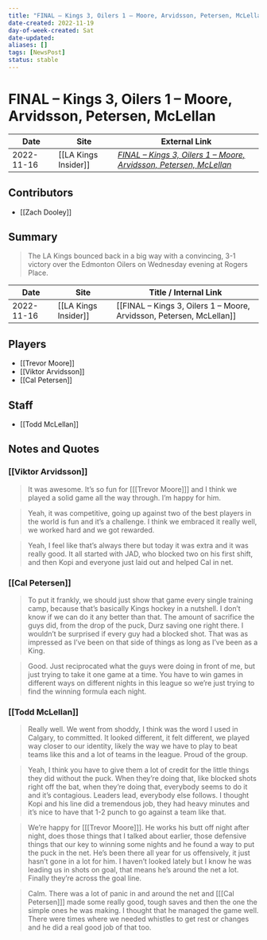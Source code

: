 ```yaml
---
title: "FINAL – Kings 3, Oilers 1 – Moore, Arvidsson, Petersen, McLellan"
date-created: 2022-11-19
day-of-week-created: Sat
date-updated: 
aliases: []
tags: [NewsPost]
status: stable
---
```


# FINAL – Kings 3, Oilers 1 – Moore, Arvidsson, Petersen, McLellan

| Date       | Site                 | External Link                                                                                                                                                         |
| ---------- | -------------------- | --------------------------------------------------------------------------------------------------------------------------------------------------------------------- |
| 2022-11-16 | [[LA Kings Insider]] | [*FINAL – Kings 3, Oilers 1 – Moore, Arvidsson, Petersen, McLellan*](https://lakingsinsider.com/2022/11/16/final-kings-3-oilers-1-moore-arvidsson-petersen-mclellan/) |

## Contributors
- [[Zach Dooley]]

## Summary
> The LA Kings bounced back in a big way with a convincing, 3-1 victory over the Edmonton Oilers on Wednesday evening at Rogers Place.

| Date       | Site                 | Title / Internal Link                                                |
| ---------- | -------------------- | -------------------------------------------------------------------- |
| 2022-11-16 | [[LA Kings Insider]] | [[FINAL – Kings 3, Oilers 1 – Moore, Arvidsson, Petersen, McLellan]] |

## Players
- [[Trevor Moore]]
- [[Viktor Arvidsson]]
- [[Cal Petersen]]

## Staff
- [[Todd McLellan]]

## Notes and Quotes
### [[Viktor Arvidsson]]
> It was awesome. It’s so fun for \[[[Trevor Moore]]] and I think we played a solid game all the way through. I’m happy for him.

>Yeah, it was competitive, going up against two of the best players in the world is fun and it’s a challenge. I think we embraced it really well, we worked hard and we got rewarded.

> Yeah, I feel like that’s always there but today it was extra and it was really good. It all started with JAD, who blocked two on his first shift, and then Kopi and everyone just laid out and helped Cal in net.

### [[Cal Petersen]]
> To put it frankly, we should just show that game every single training camp, because that’s basically Kings hockey in a nutshell. I don’t know if we can do it any better than that. The amount of sacrifice the guys did, from the drop of the puck, Durz saving one right there. I wouldn’t be surprised if every guy had a blocked shot. That was as impressed as I’ve been on that side of things as long as I’ve been as a King.

> Good. Just reciprocated what the guys were doing in front of me, but just trying to take it one game at a time. You have to win games in different ways on different nights in this league so we’re just trying to find the winning formula each night.

### [[Todd McLellan]]
> Really well. We went from shoddy, I think was the word I used in Calgary, to committed. It looked different, it felt different, we played way closer to our identity, likely the way we have to play to beat teams like this and a lot of teams in the league. Proud of the group.

> Yeah, I think you have to give them a lot of credit for the little things they did without the puck. When they’re doing that, like blocked shots right off the bat, when they’re doing that, everybody seems to do it and it’s contagious. Leaders lead, everybody else follows. I thought Kopi and his line did a tremendous job, they had heavy minutes and it’s nice to have that 1-2 punch to go against a team like that.

> We’re happy for \[[[Trevor Moore]]]. He works his butt off night after night, does those things that I talked about earlier, those defensive things that our key to winning some nights and he found a way to put the puck in the net. He’s been there all year for us offensively, it just hasn’t gone in a lot for him. I haven’t looked lately but I know he was leading us in shots on goal, that means he’s around the net a lot. Finally they’re across the goal line.

> Calm. There was a lot of panic in and around the net and \[[[Cal Petersen]]] made some really good, tough saves and then the one the simple ones he was making. I thought that he managed the game well. There were times where we needed whistles to get rest or changes and he did a real good job of that too.